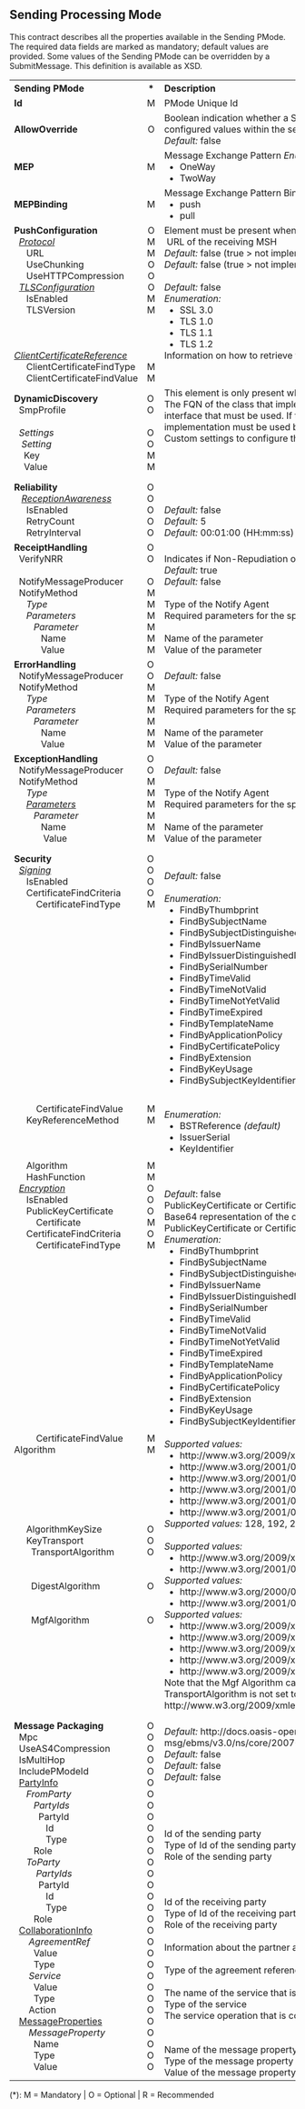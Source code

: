 ## Sending Processing Mode

This contract describes all the properties available in the Sending PMode. The required data fields are marked as mandatory; default values are provided. Some values of the Sending PMode can be overridden by a SubmitMessage. This definition is available as XSD.

<table>
    <tbody>
        <tr>
            <th align="left"><b>Sending PMode</b></th>
            <th align="center">*</th>
            <th align="left">Description</b></u></th>
        </tr>
        <tr>
            <td><b>Id</b></td>
            <td align="center">M</td>
            <td>PMode Unique Id</td>
        </tr>
        <tr>
            <td><b>AllowOverride</b></td>
            <td align="center">O</td>
            <td>
                <div style="width:550px;">Boolean indication whether a SubmitMessage may override already configured values within the sending PMode. <br/> <i>Default:</i> false</div>
            </td>
        </tr>
        <tr>
            <td><b>MEP</b></td>
            <td align="center">M</td>
            <td>
                Message Exchange Pattern
                <i>Enumeration:</i>
                <ul style="margin:0;">
                    <li>OneWay</li>
                    <li>TwoWay</li>
                </ul>
            </td>
        </tr>
        <tr>
            <td><b>MEPBinding</b></td>
            <td align="center">M</td>
            <td>
                Message Exchange Pattern Binding
                <i>Enumeration:</i>
                <ul style="margin:0;">
                    <li>push</li>
                    <li>pull</li>
                </ul>
            </td>
        </tr>
        <tr>
            <td>
                <b>PushConfiguration</b><br/>
                &nbsp;&nbsp;<i><u>Protocol</u></i><br/>
                &nbsp;&nbsp;&nbsp;&nbsp;&nbsp;URL<br/>
                &nbsp;&nbsp;&nbsp;&nbsp;&nbsp;UseChunking<br/>
                &nbsp;&nbsp;&nbsp;&nbsp;&nbsp;UseHTTPCompression<br/>
                &nbsp;&nbsp;<i><u>TLSConfiguration</u></i><br/>
                &nbsp;&nbsp;&nbsp;&nbsp;&nbsp;IsEnabled<br/>
                &nbsp;&nbsp;&nbsp;&nbsp;&nbsp;TLSVersion<br/>
                <br/><br/>
                &nbsp;&nbsp;&nbsp;&nbsp;&nbsp;<br/><i><u>ClientCertificateReference</u></i><br/>
                &nbsp;&nbsp;&nbsp;&nbsp;&nbsp;ClientCertificateFindType<br/>
                &nbsp;&nbsp;&nbsp;&nbsp;&nbsp;ClientCertificateFindValue
            </td>
            <td align="center">
                O<br/>
                M<br/>
                M<br/>
                O<br/>
                O<br/>
                O<br/>
                M<br/>
                M<br/>
                <br/><br/><br/><br/>
                M<br/>
                M<br/>
            </td>
            <td>
                Element must be present when MEPBinding is set to <i>push</i><br/>
                &nbsp;URL of the receiving MSH<br/>
                <i>Default: </i>false (true &gt; not implemented)<br/>
                <i>Default: </i>false (true &gt; not implemented)<br/><br/>
                <i>Default:</i> false<br/>
                <i>Enumeration:</i>
                <ul style="margin:0;">
                    <li>SSL 3.0</li>
                    <li>TLS 1.0</li>
                    <li>TLS 1.1</li>
                    <li>TLS 1.2</li>
                </ul>
                Information on how to retrieve the SSL certificate<br/><br/><br/>
            </td>
        </tr>
        <tr>
            <td>
                <b>DynamicDiscovery</b><br/>
                &nbsp;&nbsp;SmpProfile<br/><br/>
                &nbsp;&nbsp;<i>Settings</i><br/>
                &nbsp;&nbsp;&nbsp;<i>Setting</i><br/>
                &nbsp;&nbsp;&nbsp;&nbsp;Key<br/>
                &nbsp;&nbsp;&nbsp;&nbsp;Value<br/>
            </td>
            <td>
                O<br/>
                O<br/><br/>
                O<br/>
                O<br/>
                M<br/>
                M<br/>
            </td>
            <td>
                This element is only present when SMP/SML is required<br/>
                The FQN of the class that implements the IDynamicDiscoveryProfile interface that must be used. If this is not defined, the internal implementation must be used by default.<br/>
                Custom settings to configure the IDynamicDiscoveryProfile.
                <br/><br/><br/><br/>
            </td>
        </tr>
        <tr>
            <td>
                <b>Reliability</b><br/>
                &nbsp;&nbsp; <i><u>ReceptionAwareness</u></i><br/>
                &nbsp;&nbsp;&nbsp;&nbsp;&nbsp;IsEnabled<br/>
                &nbsp;&nbsp;&nbsp;&nbsp;&nbsp;RetryCount<br/>
                &nbsp;&nbsp;&nbsp;&nbsp;&nbsp;RetryInterval<br/>
            </td>
            <td>
                O<br/>
                O<br/>
                O<br/>
                O<br/>
                O<br/>
            </td>
            <td>
                <br/><br/>
                <i>Default:</i> false<br/>
                <i>Default:</i> 5<br/>
                <i>Default:</i> 00:01:00 (HH:mm:ss)<br/>
            </td>
        </tr>
        <tr>
            <td>
                <b>ReceiptHandling</b><br/>
                &nbsp;&nbsp;VerifyNRR<br/><br/>
                &nbsp;&nbsp;NotifyMessageProducer<br/>
                &nbsp;&nbsp;NotifyMethod<br/>
                &nbsp;&nbsp;&nbsp;&nbsp;&nbsp;<i>Type</i><br/>
                &nbsp;&nbsp;&nbsp;&nbsp;&nbsp;<i>Parameters</i><br/>
                &nbsp;&nbsp;&nbsp;&nbsp;&nbsp;&nbsp;&nbsp;&nbsp;<i>Parameter</i><br/>
                &nbsp;&nbsp;&nbsp;&nbsp;&nbsp;&nbsp;&nbsp;&nbsp;&nbsp;&nbsp;&nbsp;Name<br/>
                &nbsp;&nbsp;&nbsp;&nbsp;&nbsp;&nbsp;&nbsp;&nbsp;&nbsp;&nbsp;&nbsp;Value<br/>
            </td>
            <td>
                O<br/>
                O<br/><br/>
                O<br/>
                M<br/>
                M<br/>
                M<br/>
                M<br/>
                M<br/>
                M<br/>
            </td>
            <td>
                <br/>
                Indicates if Non-Repudiation of Receipt must be verified.<br/><i>Default:</i> true<br/>
                <i>Default:</i> false<br/><br/>
                Type of the Notify Agent<br/>
                Required parameters for the specified agent<br/><br/>
                Name of the parameter<br/>
                Value of the parameter<br/>
            </td>
        </tr>
        <tr>
            <td>
                <b>ErrorHandling</b><br/>
                &nbsp;&nbsp;NotifyMessageProducer<br/>
                &nbsp;&nbsp;NotifyMethod<br/>
                &nbsp;&nbsp;&nbsp;&nbsp;&nbsp;<i>Type</i><br/>
                &nbsp;&nbsp;&nbsp;&nbsp;&nbsp;<i>Parameters</i><br/>
                &nbsp;&nbsp;&nbsp;&nbsp;&nbsp;&nbsp;&nbsp;&nbsp;<i>Parameter</i><br/>
                &nbsp;&nbsp;&nbsp;&nbsp;&nbsp;&nbsp;&nbsp;&nbsp;&nbsp;&nbsp;&nbsp;Name<br/>
                &nbsp;&nbsp;&nbsp;&nbsp;&nbsp;&nbsp;&nbsp;&nbsp;&nbsp;&nbsp;&nbsp;Value
            </td>
            <td>
                O<br/>
                O<br/>
                M<br/>
                M<br/>
                M<br/>
                M<br/>
                M<br/>
                M<br/>
            </td>
            <td>
                <br/><i>Default:</i> false<br/><br/>
                Type of the Notify Agent<br/>
                Required parameters for the specified agent<br/><br/>
                Name of the parameter<br/>
                Value of the parameter<br/>
            </td>
        </tr>
        <tr>
            <td>
                <b>ExceptionHandling</b><br/>
                &nbsp;&nbsp;NotifyMessageProducer<br/>
                &nbsp;&nbsp;NotifyMethod<br/>
                &nbsp;&nbsp;&nbsp;&nbsp;&nbsp;<i>Type</i><br/>
                &nbsp;&nbsp;&nbsp;&nbsp;&nbsp;<i><u>Parameters</u></i><br/>
                &nbsp;&nbsp;&nbsp;&nbsp;&nbsp;&nbsp;&nbsp;&nbsp;<i>Parameter</i><br/>
                &nbsp;&nbsp;&nbsp;&nbsp;&nbsp;&nbsp;&nbsp;&nbsp;&nbsp;&nbsp;&nbsp;Name<br/>
                &nbsp;&nbsp;&nbsp;&nbsp; &nbsp;&nbsp;&nbsp;&nbsp;&nbsp;&nbsp;&nbsp;Value<br/>
            </td>
            <td>
                O<br/>
                O<br/>
                M<br/>
                M<br/>
                M<br/>
                M<br/>
                M<br/>
                M<br/>
            </td>
            <td>
                <br/><i>Default:</i> false<br/><br/>
                Type of the Notify Agent<br/>
                Required parameters for the specified agent<br/><br/>
                Name of the parameter<br/>
                Value of the parameter<br/>
            </td>
        </tr>
        <tr>
            <td>
                <b>Security</b><br/>
                <b>&nbsp;&nbsp;</b><i><u>Signing</u></i><br/>
                &nbsp;&nbsp;&nbsp;&nbsp;&nbsp;IsEnabled<br/>
                &nbsp;&nbsp;&nbsp;&nbsp;&nbsp;CertificateFindCriteria<br/>
                &nbsp;&nbsp;&nbsp;&nbsp;&nbsp;&nbsp;&nbsp;&nbsp;&nbsp;CertificateFindType
                <br/><br/><br/><br/><br/><br/><br/><br/><br/><br/><br/><br/><br/><br/><br/><br/><br/><br/>
                &nbsp;&nbsp;&nbsp;&nbsp;&nbsp;&nbsp;&nbsp;&nbsp;&nbsp;CertificateFindValue<br/>
                &nbsp;&nbsp;&nbsp;&nbsp;&nbsp;KeyReferenceMethod
                <br/><br/><br/><br/>
                &nbsp;&nbsp;&nbsp;&nbsp;&nbsp;Algorithm<br/>
                &nbsp;&nbsp;&nbsp;&nbsp;&nbsp;HashFunction<br/>
                &nbsp;&nbsp;<i><u>Encryption</u></i><br/>
                &nbsp;&nbsp;&nbsp;&nbsp;&nbsp;IsEnabled<br/>
                &nbsp;&nbsp;&nbsp;&nbsp;&nbsp;PublicKeyCertificate<br/>
                &nbsp;&nbsp;&nbsp;&nbsp;&nbsp;&nbsp;&nbsp;&nbsp;&nbsp;Certificate<br/>
                &nbsp;&nbsp;&nbsp;&nbsp;&nbsp;CertificateFindCriteria<br/>
                &nbsp;&nbsp;&nbsp;&nbsp;&nbsp;&nbsp;&nbsp;&nbsp;&nbsp;CertificateFindType
                <br/><br/><br/><br/><br/><br/><br/><br/><br/><br/><br/><br/><br/><br/><br/><br/><br/>
                &nbsp;&nbsp;&nbsp;&nbsp;&nbsp;&nbsp;&nbsp;&nbsp;&nbsp;CertificateFindValue
                <br/>
                Algorithm<br/><br/><br/><br/><br/><br/><br/>
                &nbsp;&nbsp;&nbsp;&nbsp;&nbsp;AlgorithmKeySize<br/>
                &nbsp;&nbsp;&nbsp;&nbsp;&nbsp;KeyTransport<br/>
                &nbsp;&nbsp;&nbsp;&nbsp;&nbsp;&nbsp;&nbsp;TransportAlgorithm<br/><br/><br/>
                &nbsp;&nbsp;&nbsp;&nbsp;&nbsp;&nbsp;&nbsp;DigestAlgorithm<br/><br/><br/>
                &nbsp;&nbsp;&nbsp;&nbsp;&nbsp;&nbsp;&nbsp;MgfAlgorithm<br/>
                <br/><br/><br/>
                <br/><br/><br/><br/>
            </td>
            <td>
                O<br/>
                O<br/>
                O<br/>
                O<br/>
                M<br/><br/><br/><br/><br/><br/><br/><br/><br/><br/><br/><br/><br/><br/><br/><br/><br/><br/>
                M<br/>
                M<br/><br/><br/><br/>
                M<br/>
                M<br/>
                O<br/>
                O<br/>
                O<br/>
                M<br/>
                O<br/>
                M<br/><br/><br/><br/><br/><br/><br/><br/><br/><br/><br/><br/><br/><br/><br/><br/><br/>
                M<br/>
                M<br/><br/><br/><br/><br/><br/><br/>
                O<br/>
                O<br/>
                O<br/><br/><br/>
                O<br/><br/><br/>
                O<br/><br/>
                <br/><br/><br/>
                <br/><br/><br/>
            </td>
            <td>
                <br/><br/>
                <i>Default:</i> false<br/>
                <i>&nbsp;</i><br/>
                <i>Enumeration:</i><br/>
                <ul style="margin:0;">
                    <li>FindByThumbprint</li>
                    <li>FindBySubjectName</li>
                    <li>FindBySubjectDistinguishedName</li>
                    <li>FindByIssuerName</li>
                    <li>FindByIssuerDistinguishedName</li>
                    <li>FindBySerialNumber</li>
                    <li>FindByTimeValid</li>
                    <li>FindByTimeNotValid</li>
                    <li>FindByTimeNotYetValid</li>
                    <li>FindByTimeExpired</li>
                    <li>FindByTemplateName</li>
                    <li>FindByApplicationPolicy</li>
                    <li>FindByCertificatePolicy</li>
                    <li>FindByExtension</li>
                    <li>FindByKeyUsage</li>
                    <li>FindBySubjectKeyIdentifier</li>
                </ul><br/><br/>
                <i>Enumeration:</i>
                <ul style="margin:0;">
                    <li>BSTReference <i>(default)</i></li>
                    <li>IssuerSerial</li>
                    <li>KeyIdentifier</li>
                </ul>
                <br/><br/><br/>
                <i>Default</i>: false<br/>
                PublicKeyCertificate or CertificateFindCriteria must be specified<br/>
                Base64 representation of the certificate that must be used<br/>
                PublicKeyCertificate or CertificateFindCriteria must be specified<br/>
                <i>Enumeration:</i>
                <ul style="margin:0;">
                    <li>FindByThumbprint</li>
                    <li>FindBySubjectName</li>
                    <li>FindBySubjectDistinguishedName</li>
                    <li>FindByIssuerName</li>
                    <li>FindByIssuerDistinguishedName</li>
                    <li>FindBySerialNumber</li>
                    <li>FindByTimeValid</li>
                    <li>FindByTimeNotValid</li>
                    <li>FindByTimeNotYetValid</li>
                    <li>FindByTimeExpired</li>
                    <li>FindByTemplateName</li>
                    <li>FindByApplicationPolicy</li>
                    <li>FindByCertificatePolicy</li>
                    <li>FindByExtension</li>
                    <li>FindByKeyUsage</li>
                    <li>FindBySubjectKeyIdentifier</li>
                </ul>
                <i><br/>Supported values:</i>
                <ul style="margin:0;">
                    <li><a>http://www.w3.org/2009/xmlenc11#aes128-gcm</a></li>
                    <li><a>http://www.w3.org/2001/04/xmlenc#des-cbc</a></li>
                    <li><a>http://www.w3.org/2001/04/xmlenc#tripledes-cbc</a></li>
                    <li><a>http://www.w3.org/2001/04/xmlenc#aes128-cbc</a></li>
                    <li><a>http://www.w3.org/2001/04/xmlenc#aes192-cbc</a></li>
                    <li><a>http://www.w3.org/2001/04/xmlenc#aes256-cbc</a></li>
                </ul>
                <i>Supported values:</i> 128, 192, 256.&nbsp; Default is 128<br/><br/>
                <i>Supported values:</i>
                <ul style="margin:0;">
                    <li><a>http://www.w3.org/2009/xmlenc11#rsa-oaep</a> <i>(default)</i></li>
                    <li><a>http://www.w3.org/2001/04/xmlenc#rsa-oaep-mgf1p</a></li>
                </ul>
                <i>Supported values:</i>
                <ul style="margin:0;">
                    <li><a>http://www.w3.org/2000/09/xmldsig#sha1</a><i> </i></li>
                    <li><a>http://www.w3.org/2001/04/xmlenc#sha256</a> <i>(default)</i></li>
                </ul>
                <i>Supported values:</i>
                <ul style="margin:0;">
                    <li><a>http://www.w3.org/2009/xmlenc11#mgf1sha1</a> <i>(default)</i></li>
                    <li><a>http://www.w3.org/2009/xmlenc11#mgf1sha224</a></li>
                    <li><a>http://www.w3.org/2009/xmlenc11#mgf1sha256</a></li>
                    <li><a>http://www.w3.org/2009/xmlenc11#mgf1sha384</a></li>
                    <li><a>http://www.w3.org/2009/xmlenc11#mgf1sha512</a></li>
                </ul>
                Note that the Mgf Algorithm cannot be specified when the TransportAlgorithm is not set to <a>http://www.w3.org/2009/xmlenc11#rsa-oaep</a><br/>
            </td>
        </tr>
        <tr>
            <td>
                <b>Message Packaging</b><br/>
                &nbsp;&nbsp;Mpc<br/>
                &nbsp;&nbsp;UseAS4Compression<br/>
                &nbsp;&nbsp;IsMultiHop<br/>
                &nbsp;&nbsp;IncludePModeId<br/>
                &nbsp;&nbsp;<u>PartyInfo</u><br/>
                &nbsp;&nbsp;&nbsp;&nbsp;&nbsp;<i>FromParty</i><br/>
                &nbsp;&nbsp;&nbsp;&nbsp;&nbsp;&nbsp;&nbsp;&nbsp;<i>PartyIds</i>
                <br/>
                &nbsp;&nbsp;&nbsp;&nbsp;&nbsp;&nbsp;&nbsp;&nbsp;&nbsp;&nbsp;PartyId</i><br/>
                &nbsp;&nbsp;&nbsp;&nbsp;&nbsp;&nbsp;&nbsp;&nbsp;&nbsp;&nbsp;&nbsp;&nbsp;&nbsp;Id<br/>
                &nbsp;&nbsp;&nbsp;&nbsp;&nbsp;&nbsp;&nbsp;&nbsp;&nbsp;&nbsp;&nbsp;&nbsp;&nbsp;Type<br/>
                &nbsp;&nbsp;&nbsp;&nbsp;&nbsp;&nbsp;&nbsp;&nbsp;Role<br/>
                &nbsp;&nbsp;&nbsp;&nbsp;&nbsp;<i>ToParty</i><br/>
                &nbsp;&nbsp;&nbsp;&nbsp;&nbsp;&nbsp;&nbsp;&nbsp; <i>PartyIds</i><br/>
                &nbsp;&nbsp;&nbsp;&nbsp;&nbsp;&nbsp;&nbsp;&nbsp;&nbsp;&nbsp;PartyId</i><br/>
                &nbsp;&nbsp;&nbsp;&nbsp;&nbsp;&nbsp;&nbsp;&nbsp;&nbsp;&nbsp;&nbsp;&nbsp;&nbsp;Id<br/>
                &nbsp;&nbsp;&nbsp;&nbsp;&nbsp;&nbsp;&nbsp;&nbsp;&nbsp;&nbsp;&nbsp;&nbsp;&nbsp;Type<br/>
                &nbsp;&nbsp;&nbsp;&nbsp;&nbsp;&nbsp;&nbsp;&nbsp;Role<br/>
                &nbsp;&nbsp;<u>CollaborationInfo</u><br/>
                &nbsp;&nbsp;&nbsp;&nbsp;&nbsp; <i>AgreementRef</i><br/>
                &nbsp;&nbsp;&nbsp;&nbsp;&nbsp;&nbsp;&nbsp;&nbsp;Value<br/>
                &nbsp;&nbsp;&nbsp;&nbsp;&nbsp;&nbsp;&nbsp;&nbsp;Type<br/>
                &nbsp;&nbsp;&nbsp;&nbsp;&nbsp; <i>Service</i><br/>
                &nbsp;&nbsp;&nbsp;&nbsp;&nbsp;&nbsp;&nbsp;&nbsp;Value<br/>
                &nbsp;&nbsp;&nbsp;&nbsp;&nbsp;&nbsp;&nbsp;&nbsp;Type<br/>
                &nbsp;&nbsp;&nbsp;&nbsp;&nbsp; Action<br/>
                &nbsp;&nbsp;<u>MessageProperties</u><br/>
                &nbsp;&nbsp;&nbsp;&nbsp;&nbsp; <i>MessageProperty</i><br/>
                &nbsp;&nbsp;&nbsp;&nbsp;&nbsp;&nbsp;&nbsp;&nbsp;Name<br/>
                &nbsp;&nbsp;&nbsp;&nbsp;&nbsp;&nbsp;&nbsp;&nbsp;Type<br/>
                &nbsp;&nbsp;&nbsp;&nbsp;&nbsp;&nbsp;&nbsp;&nbsp;Value<br/>
            </td>
            <td>
                O<br/>
                O<br/>
                O<br/>
                O<br/>
                O<br/>
                O<br/>
                O<br/>
                O<br/>
                O<br/>
                O<br/>
                O<br/>
                O<br/>
                O<br/>
                O<br/>
                O<br/>
                O<br/>
                O<br/>
                O<br/>
                O<br/>
                O<br/>
                O<br/>
                O<br/>
                O<br/>
                O<br/>
                O<br/>
                O<br/>
                O<br/>
                O<br/>
                O<br/>
                O<br/>
                O<br/>
            </td>
            <td>
                <br/>
                <i>Default: </i><a>http://docs.oasis-open.org/ebxml-msg/ebms/v3.0/ns/core/200704/defaultMPC</a><br/>
                <i>Default:</i> false</i><br/>
                <i>Default:</i> false</i><br/>
                <i>Default:</i> false</i><br/>
                <br/><br/><br/><br/>
                Id of the sending party<br/>
                Type of Id of the sending party<br/>
                Role of the sending party<br/>
                <br/><br/><br/>
                Id of the receiving party<br/>
                Type of Id of the receiving party<br/>
                Role of the receiving party<br/><br/>
                Information about the partner agreement<br/>
                <br/>
                Type of the agreement reference<br/>
                <br/>
                The name of the service that is consumed<br/>
                Type of the service<br/>
                The service operation that is consumed<br/>
                <br/><br/>
                Name of the message property<br/>
                Type of the message property<br/>
                Value of the message property<br/>
            </td>
        </tr>
    </tbody>
</table>

(\*): M = Mandatory | O = Optional | R = Recommended
